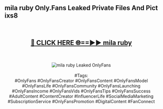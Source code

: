 <h2>mila ruby Only.Fans Leaked Private Files And Pict ixs8</h2>
<br>
<div align="center">
<h2><a href="https://mediafiles.top/mila_ruby" rel="nofollow">🔴 CLICK HERE 🌐==►► mila ruby</a></h2>
<br>
<br>
<a href="https://mediafiles.top/mila_ruby" rel="nofollow" data-target="animated-image.originalLink"><img src="https://i.ibb.co.com/WyWwxjT/player-gif2.gif" alt="mila ruby Leaked OnlyFans" style="max-width: 100%; display: inline-block;" data-target="animated-image.originalImage"></a>
<br><br>
#Tags:
<br>
#OnlyFans #OnlyFansCreator #OnlyFansContent #OnlyFansModel #OnlyFansLife #OnlyFansCommunity #OnlyFansLaunching #OnlyFansIncome #OnlyFansVids #OnlyFansTips #OnlyFansSuccess #AdultContent #ContentCreator #InfluencerLife #SocialMediaMarketing #SubscriptionService #OnlyFansPromotion #DigitalContent #FanConnect
</div>
<br>